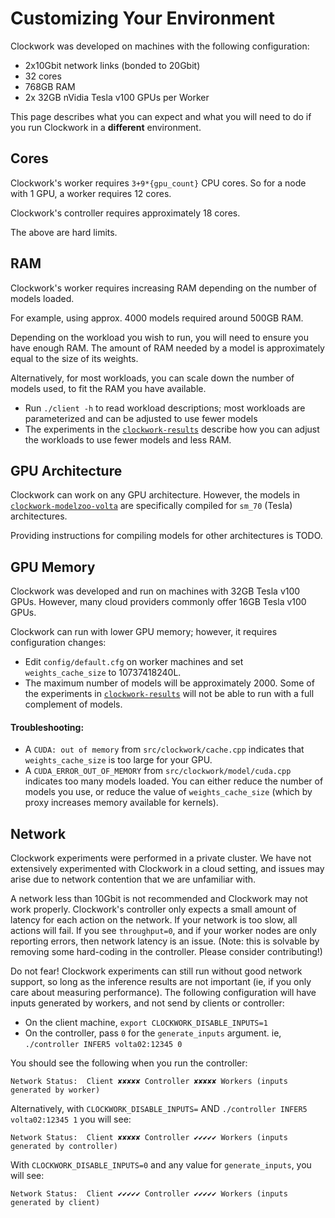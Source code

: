 # Customizing Your Environment

Clockwork was developed on machines with the following configuration:

* 2x10Gbit network links (bonded to 20Gbit)
* 32 cores
* 768GB RAM
* 2x 32GB nVidia Tesla v100 GPUs per Worker

This page describes what you can expect and what you will need to do if you run Clockwork in a **different** environment.

## Cores

Clockwork's worker requires `3+9*{gpu_count}` CPU cores.  So for a node with 1 GPU, a worker requires 12 cores.

Clockwork's controller requires approximately 18 cores.

The above are hard limits.

## RAM

Clockwork's worker requires increasing RAM depending on the number of models loaded.

For example, using approx. 4000 models required around 500GB RAM.

Depending on the workload you wish to run, you will need to ensure you have enough RAM.  The amount of RAM needed by a model is approximately equal to the size of its weights.

Alternatively, for most workloads, you can scale down the number of models used, to fit the RAM you have available.
*  Run `./client -h` to read workload descriptions; most workloads are parameterized and can be adjusted to use fewer models
*  The experiments in the [`clockwork-results`](https://gitlab.mpi-sws.org/cld/ml/clockwork-results) describe how you can adjust the workloads to use fewer models and less RAM.

## GPU Architecture

Clockwork can work on any GPU architecture.  However, the models in [`clockwork-modelzoo-volta`](https://gitlab.mpi-sws.org/cld/ml/clockwork-modelzoo-volta) are specifically compiled for `sm_70` (Tesla) architectures.

Providing instructions for compiling models for other architectures is TODO.

## GPU Memory

Clockwork was developed and run on machines with 32GB Tesla v100 GPUs.  However, many cloud providers commonly offer 16GB Tesla v100 GPUs.

Clockwork can run with lower GPU memory; however, it requires configuration changes:

* Edit `config/default.cfg` on worker machines and set `weights_cache_size` to 10737418240L.
* The maximum number of models will be approximately 2000.  Some of the experiments in [`clockwork-results`](https://gitlab.mpi-sws.org/cld/ml/clockwork-results) will not be able to run with a full complement of models.


#### Troubleshooting:
* A `CUDA: out of memory` from `src/clockwork/cache.cpp` indicates that `weights_cache_size` is too large for your GPU.
* A `CUDA_ERROR_OUT_OF_MEMORY` from `src/clockwork/model/cuda.cpp` indicates too many models loaded.  You can either reduce the number of models you use, or reduce the value of `weights_cache_size` (which by proxy increases memory available for kernels).

## Network

Clockwork experiments were performed in a private cluster.  We have not extensively experimented with Clockwork in a cloud setting, and issues may arise due to network contention that we are unfamiliar with.

A network less than 10Gbit is not recommended and Clockwork may not work properly.  Clockwork's controller only expects a small amount of latency for each action on the network.  If your network is too slow, all actions will fail.  If you see `throughput=0`, and if your worker nodes are only reporting errors, then network latency is an issue.  (Note: this is solvable by removing some hard-coding in the controller.  Please consider contributing!)

Do not fear!  Clockwork experiments can still run without good network support, so long as the inference results are not important (ie, if you only care about measuring performance).  The following configuration will have inputs generated by workers, and not send by clients or controller:
* On the client machine, `export CLOCKWORK_DISABLE_INPUTS=1`
* On the controller, pass `0` for the `generate_inputs` argument.  ie, `./controller INFER5 volta02:12345 0`

You should see the following when you run the controller:
```
Network Status:  Client ✘✘✘✘✘ Controller ✘✘✘✘✘ Workers (inputs generated by worker)
```

Alternatively, with `CLOCKWORK_DISABLE_INPUTS=` AND `./controller INFER5 volta02:12345 1` you will see:
```
Network Status:  Client ✘✘✘✘✘ Controller ✔✔✔✔✔ Workers (inputs generated by controller)
```

With `CLOCKWORK_DISABLE_INPUTS=0` and any value for `generate_inputs`, you will see:
```
Network Status:  Client ✔✔✔✔✔ Controller ✔✔✔✔✔ Workers (inputs generated by client)
```
